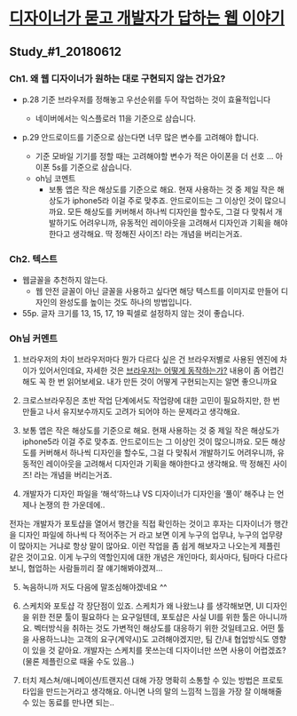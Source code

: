 # [디자이너가 묻고 개발자가 답하는 웹 이야기](http://book.daum.net/detail/book.do?bookid=DGT00033644608BA)

## Study_#1_20180612

### Ch1. 왜 웹 디자이너가 원하는 대로 구현되지 않는 건가요? 

* p.28 기준 브라우저를 정해놓고 우선순위를 두어 작업하는 것이 효율적입니다
  * 네이버에서는 익스플로러 11을 기준으로 삼습니다.

* p.29 안드로이드를 기준으로 삼는다면 너무 많은 변수를 고려해야 합니다.
  * 기준 모바일 기기를 정할 때는 고려해야할 변수가 적은 아이폰을 더 선호 ... 아이폰 5s를 기준으로 삼습니다.
  * oh님 코멘트
    * 보통 앱은 작은 해상도를 기준으로 해요. 현재 사용하는 것 중 제일 작은 해상도가 iphone5라 이걸 주로 맞추죠. 안드로이드는 그 이상인 것이 많으니까요. 모든 해상도를 커버해서 하나씩 디자인을 할수도, 그걸 다 맞춰서 개발하기도 어려우니까, 유동적인 레이아웃을 고려해서 디자인과 기획을 해야한다고 생각해요. 딱 정해진 사이즈! 라는 개념을 버리는거죠.


### Ch2. 텍스트

* 웹글꼴을 추천하지 않는다.
  * 웹 안전 글꼴이 아닌 글꼴을 사용하고 싶다면 해당 텍스트를 이미지로 만들어 디자인의 완성도를 높이는 것도 하나의 방법입니다.
* 55p. 글자 크기를 13, 15, 17, 19 픽셀로 설정하지 않는 것이 좋습니다.


### Oh님 커멘트

1. 브라우저의 차이
브라우저마다 뭔가 다르다 싶은 건 브라우저별로 사용된 엔진에 차이가 있어서인데요, 자세한 것은 [브라우저는 어떻게 동작하는가?](https://d2.naver.com/helloworld/59361) 내용이 좀 어렵긴 해도 꼭 한 번 읽어보세요. 내가 만든 것이 어떻게 구현되는지는 알면 좋으니까요


2. 크로스브라우징은 초반 작업 단계에서도 작업량에 대한 고민이 필요하지만, 한 번 만들고 나서 유지보수까지도 고려가 되어야 하는 문제라고 생각해요.


3. 보통 앱은 작은 해상도를 기준으로 해요. 현재 사용하는 것 중 제일 작은 해상도가 iphone5라 이걸 주로 맞추죠. 안드로이드는 그 이상인 것이 많으니까요. 모든 해상도를 커버해서 하나씩 디자인을 할수도, 그걸 다 맞춰서 개발하기도 어려우니까, 유동적인 레이아웃을 고려해서 디자인과 기획을 해야한다고 생각해요. 딱 정해진 사이즈! 라는 개념을 버리는거죠.

4. 개발자가 디자인 파일을 ‘해석‘하느냐 VS 디자이너가 디자인을 ‘풀이’ 해주냐 는 언제나 논쟁의 한 가운데에..

전자는 개발자가 포토샵을 열어서 행간을 직접 확인하는 것이고
후자는 디자이너가 행간을 디자인 파일에 하나씩 다 적어주는 거 라고 보면
이게 누구의 업무냐, 누구의 업무량이 많아지는 거냐로 항상 말이 많아요.
이런 작업을 좀 쉽게 해보자고 나오는게 제플린 같은 것이고요. 이게 누구의 역할인지에 대한 개념은 개인마다, 회사마다, 팀마다 다르다보니, 협업하는 사람들끼리 잘 얘기해봐야겠져…


5. 녹음하니까 저도 다음에 말조심해야겠네요 ^^


6. 스케치와 포토샵 각 장단점이 있죠. 스케치가 왜 나왔느냐 를 생각해보면, UI 디자인을 위한 전문 툴이 필요하다 는 요구일텐데, 포토샵은 사실 UI를 위한 툴은 아니니까요. 벡터방식을 취하는 것도 가변적인 해상도를 대응하기 위한 것일테고요. 
어떤 툴을 사용하느냐는 고객의 요구(계약시)도 고려해야겠지만, 팀 간/내 협업방식도 영향이 있을 것 같아요. 개발자는 스케치를 못쓰는데 디자이너만 쓰면 사용이 어렵겠죠? (물론 제플린으로 때울 수도 있음..)


7. 터치 제스쳐/애니메이션/트랜지션 대해 가장 명확히 소통할 수 있는 방법은 프로토타입을 만드는거라고 생각해요. 아니면 나의 말의 느낌적 느낌을 가장 잘 이해해줄 수 있는 동료를 만나면 되는..